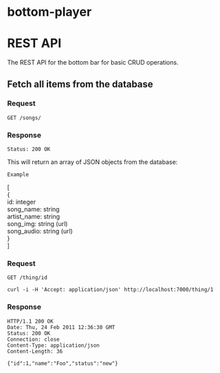 # bottom-player

# REST API

The REST API for the bottom bar for basic CRUD operations.

## Fetch all items from the database

### Request

`GET /songs/`

### Response

`Status: 200 OK`

This will return an array of JSON objects from the database:

`Example`

[  
    {  
        id: integer  
        song_name: string  
        artist_name: string  
        song_img: string (url)  
        song_audio: string (url)  
    }  
]

### Request

`GET /thing/id`

    curl -i -H 'Accept: application/json' http://localhost:7000/thing/1

### Response

    HTTP/1.1 200 OK
    Date: Thu, 24 Feb 2011 12:36:30 GMT
    Status: 200 OK
    Connection: close
    Content-Type: application/json
    Content-Length: 36

    {"id":1,"name":"Foo","status":"new"}